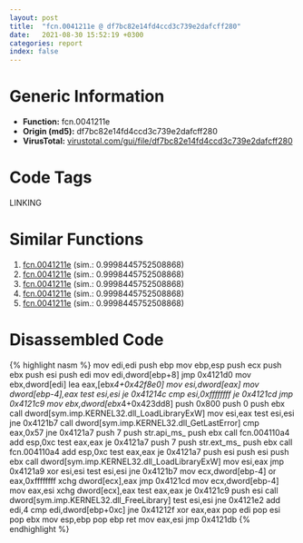 ```yaml
---
layout: post
title:  "fcn.0041211e @ df7bc82e14fd4ccd3c739e2dafcff280"
date:   2021-08-30 15:52:19 +0300
categories: report
index: false
---
```


# Generic Information
- **Function:** fcn.0041211e
- **Origin (md5):** df7bc82e14fd4ccd3c739e2dafcff280
- **VirusTotal:** [virustotal.com/gui/file/df7bc82e14fd4ccd3c739e2dafcff280][virustotal_ref]

# Code Tags
<span class="tag" id="LINKING">LINKING</span>


# Similar Functions

1. [fcn.0041211e][similar_1_ref] (sim.: 0.9998445752508868)
2. [fcn.0041211e][similar_2_ref] (sim.: 0.9998445752508868)
3. [fcn.0041211e][similar_3_ref] (sim.: 0.9998445752508868)
4. [fcn.0041211e][similar_4_ref] (sim.: 0.9998445752508868)
5. [fcn.0041211e][similar_5_ref] (sim.: 0.9998445752508868)


# Disassembled Code

{% highlight nasm %}
mov edi,edi
push ebp
mov ebp,esp
push ecx
push ebx
push esi
push edi
mov edi,dword[ebp+8]
jmp 0x4121d0
mov ebx,dword[edi]
lea eax,[ebx*4+0x42f8e0]
mov esi,dword[eax]
mov dword[ebp-4],eax
test esi,esi
je 0x41214c
cmp esi,0xffffffff
je 0x4121cd
jmp 0x4121c9
mov ebx,dword[ebx*4+0x423dd8]
push 0x800
push 0
push ebx
call dword[sym.imp.KERNEL32.dll_LoadLibraryExW]
mov esi,eax
test esi,esi
jne 0x4121b7
call dword[sym.imp.KERNEL32.dll_GetLastError]
cmp eax,0x57
jne 0x4121a7
push 7
push str.api_ms_
push ebx
call fcn.004110a4
add esp,0xc
test eax,eax
je 0x4121a7
push 7
push str.ext_ms_
push ebx
call fcn.004110a4
add esp,0xc
test eax,eax
je 0x4121a7
push esi
push esi
push ebx
call dword[sym.imp.KERNEL32.dll_LoadLibraryExW]
mov esi,eax
jmp 0x4121a9
xor esi,esi
test esi,esi
jne 0x4121b7
mov ecx,dword[ebp-4]
or eax,0xffffffff
xchg dword[ecx],eax
jmp 0x4121cd
mov ecx,dword[ebp-4]
mov eax,esi
xchg dword[ecx],eax
test eax,eax
je 0x4121c9
push esi
call dword[sym.imp.KERNEL32.dll_FreeLibrary]
test esi,esi
jne 0x4121e2
add edi,4
cmp edi,dword[ebp+0xc]
jne 0x41212f
xor eax,eax
pop edi
pop esi
pop ebx
mov esp,ebp
pop ebp
ret 
mov eax,esi
jmp 0x4121db
{% endhighlight %}


[similar_1_ref]: /report/fcn.0041211e@87e0947eae45fdc46f0a2287827a95bf
[similar_2_ref]: /report/fcn.0041211e@27ca25e79982db18ff6707d24cc2e9e3
[similar_3_ref]: /report/fcn.0041211e@9060907d555cecab3519fcbc82318d7e
[similar_4_ref]: /report/fcn.0041211e@597873a52be5fb1d748db7e625aa91a1
[similar_5_ref]: /report/fcn.0041211e@b1a4617c13a6d6a2edc8576969fbbb2d
[virustotal_ref]: https://www.virustotal.com/gui/file/df7bc82e14fd4ccd3c739e2dafcff280